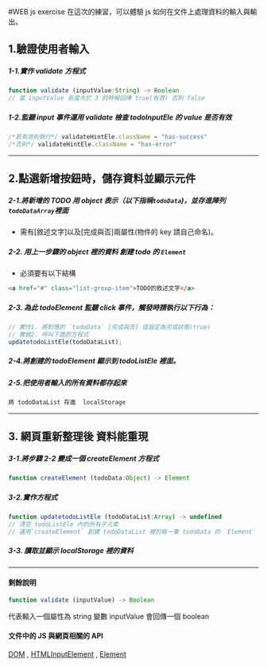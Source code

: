
#WEB js exercise
在這次的練習，可以體驗 js 如何在文件上處理資料的輸入與輸出。


## 1.驗證使用者輸入

##### 1-1.實作 validate 方程式
```javascript
function validate (inputValue:String) -> Boolean
// 當 inputValue 長度大於 3 的時候回傳 true(有效) 否則 false
```

##### 1-2.監聽 input 事件運用 validate 檢查 todoInputEle 的 value 是否有效
```javascript
/*若有效則執行*/ validateHintEle.className = "has-success"
/*否則*/ validateHintEle.className = "has-error"
```
___

## 2.點選新增按鈕時，儲存資料並顯示元件

##### 2-1.將新增的 TODO 用 object 表示（以下指稱`todoData`)，並存進陣列`todoDataArray`裡面
* 需有[敘述文字]以及[完成與否]兩屬性(物件的 key 請自己命名)。

##### 2-2. 用上一步驟的 object 裡的資料 創建 todo 的 `Element`
* 必須要有以下結構
```html
<a href="#" class="list-group-item">TODO的敘述文字</a>
```

##### 2-3. 為此 todoElement 監聽 click 事件，觸發時請執行以下行為：
```javascript
// 實作1. 將對應的 `todoData` [完成與否] 值設定為完成狀態(true)
// 實做2. 呼叫下面的方程式
updatetodoListEle(todoDataList);
```

##### 2-4.將創建的 todoElement 顯示到 todoListEle 裡面。

##### 2-5.把使用者輸入的所有資料都存起來
```javascript
將 todoDataList 存進  localStorage
```

___

## 3. 網頁重新整理後 資料能重現

##### 3-1.將步驟 2-2 變成一個 createElement 方程式
```javascript
function createElement (todoData:Object) -> Element
```

##### 3-2.實作方程式
```javascript
function updatetodoListEle (todoDataList:Array) -> undefined
// 清空 todoListEle 內的所有子元素
// 運用`createElement` 創建 todoDataList 裡的每一筆 todoData 的 `Element`
```

##### 3-3. 讀取並顯示 localStorage 裡的資料

___
#### 剩餘說明
```javascript
function validate (inputValue) -> Boolean
```
代表輸入一個屬性為 string 變數 inputValue 會回傳一個 boolean

#### 文件中的 JS 與網頁相關的 API

[DOM](https://developer.mozilla.org/en-US/docs/Web/API/Document) , [HTMLInputElement](https://developer.mozilla.org/zh-TW/docs/Web/API/HTMLInputElement) ,
[Element](https://developer.mozilla.org/en-US/docs/Web/API/Element)
